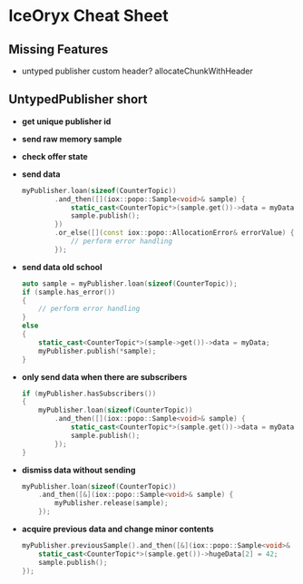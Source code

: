 # IceOryx Cheat Sheet

## Missing Features
 - untyped publisher custom header? allocateChunkWithHeader

## UntypedPublisher short

- **get unique publisher id**
- **send raw memory sample**
- **check offer state**

- **send data**
    ```cpp
    myPublisher.loan(sizeof(CounterTopic))
            .and_then([](iox::popo::Sample<void>& sample) {
                static_cast<CounterTopic*>(sample.get())->data = myData;
                sample.publish();
            })
            .or_else([](const iox::popo::AllocationError& errorValue) {
                // perform error handling
            });
    ```
- **send data old school**
    ```cpp
    auto sample = myPublisher.loan(sizeof(CounterTopic));
    if (sample.has_error())
    {
        // perform error handling
    }
    else
    {
        static_cast<CounterTopic*>(sample->get())->data = myData;
        myPublisher.publish(*sample);
    }
    ```

 - **only send data when there are subscribers**
    ```cpp
    if (myPublisher.hasSubscribers())
    {
        myPublisher.loan(sizeof(CounterTopic))
            .and_then([](iox::popo::Sample<void>& sample) {
                static_cast<CounterTopic*>(sample.get())->data = myData;
                sample.publish();
            });
    }
    ```
 
 - **dismiss data without sending**
    ```cpp
    myPublisher.loan(sizeof(CounterTopic))
        .and_then([&](iox::popo::Sample<void>& sample) {
            myPublisher.release(sample);
        });
    ```

 - **acquire previous data and change minor contents**
    ```cpp
    myPublisher.previousSample().and_then([&](iox::popo::Sample<void>& sample) {
        static_cast<CounterTopic*>(sample.get())->hugeData[2] = 42;
        sample.publish();
    });
    ```